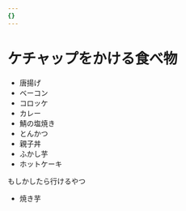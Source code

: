 ```yaml
---
{}
---
```

# ケチャップをかける食べ物

- 唐揚げ
- ベーコン
- コロッケ
- カレー
- 鯖の塩焼き
- とんかつ
- 親子丼
- ふかし芋
- ホットケーキ

もしかしたら行けるやつ

- 焼き芋